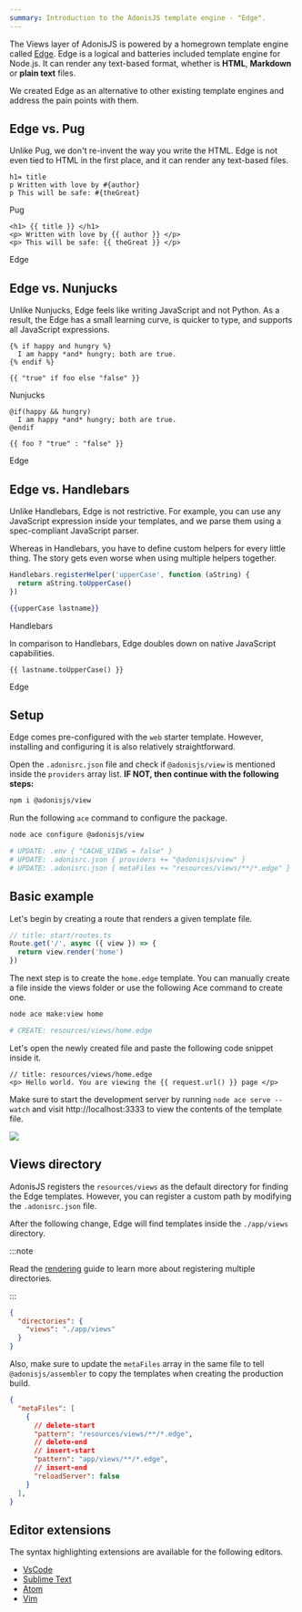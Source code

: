 ```yaml
---
summary: Introduction to the AdonisJS template engine - "Edge".
---
```


The Views layer of AdonisJS is powered by a homegrown template engine called [Edge](https://github.com/edge-js/edge). Edge is a logical and batteries included template engine for Node.js. It can render any text-based format, whether is **HTML**, **Markdown** or **plain text** files.

We created Edge as an alternative to other existing template engines and address the pain points with them.

## Edge vs. Pug

Unlike Pug, we don't re-invent the way you write the HTML. Edge is not even tied to HTML in the first place, and it can render any text-based files.

<div class="fancy-codeblock">

```pug
h1= title
p Written with love by #{author}
p This will be safe: #{theGreat}
```

<span class="title"> Pug </span>

</div>

<div class="fancy-codeblock">

```edge
<h1> {{ title }} </h1>
<p> Written with love by {{ author }} </p>
<p> This will be safe: {{ theGreat }} </p>
```

<span class="title"> Edge </span>

</div>

## Edge vs. Nunjucks

Unlike Nunjucks, Edge feels like writing JavaScript and not Python. As a result, the Edge has a small learning curve, is quicker to type, and supports all JavaScript expressions.

<div class="fancy-codeblock">

```nunjucks
{% if happy and hungry %}
  I am happy *and* hungry; both are true.
{% endif %}

{{ "true" if foo else "false" }}
```

<span class="title"> Nunjucks </span>

</div>

<div class="fancy-codeblock">

```edge
@if(happy && hungry)
  I am happy *and* hungry; both are true.
@endif

{{ foo ? "true" : "false" }}
```

<span class="title"> Edge </span>

</div>

## Edge vs. Handlebars

Unlike Handlebars, Edge is not restrictive. For example, you can use any JavaScript expression inside your templates, and we parse them using a spec-compliant JavaScript parser.

Whereas in Handlebars, you have to define custom helpers for every little thing. The story gets even worse when using multiple helpers together.

```js
Handlebars.registerHelper('upperCase', function (aString) {
  return aString.toUpperCase()
})
```

<div class="fancy-codeblock">

```hbs
{{upperCase lastname}}
```

<span class="title"> Handlebars </span>

</div>

In comparison to Handlebars, Edge doubles down on native JavaScript capabilities.

<div class="fancy-codeblock">

```edge
{{ lastname.toUpperCase() }}
```

<span class="title"> Edge </span>

</div>

## Setup

Edge comes pre-configured with the `web` starter template. However, installing and configuring it is also relatively straightforward.

Open the `.adonisrc.json` file and check if `@adonisjs/view` is mentioned inside the `providers` array list. **IF NOT, then continue with the following steps:**

```sh
npm i @adonisjs/view
```

Run the following `ace` command to configure the package.

```sh
node ace configure @adonisjs/view

# UPDATE: .env { "CACHE_VIEWS = false" }
# UPDATE: .adonisrc.json { providers += "@adonisjs/view" }
# UPDATE: .adonisrc.json { metaFiles += "resources/views/**/*.edge" }
```

## Basic example

Let's begin by creating a route that renders a given template file.

```ts
// title: start/routes.ts
Route.get('/', async ({ view }) => {
  return view.render('home')
})
```

The next step is to create the `home.edge` template. You can manually create a file inside the views folder or use the following Ace command to create one.

```sh
node ace make:view home

# CREATE: resources/views/home.edge
```

Let's open the newly created file and paste the following code snippet inside it.

```edge
// title: resources/views/home.edge
<p> Hello world. You are viewing the {{ request.url() }} page </p>
```

Make sure to start the development server by running `node ace serve --watch` and visit http://localhost:3333 to view the contents of the template file.

![](https://res.cloudinary.com/adonis-js/image/upload/q_auto,f_auto/v1617093908/v5/view-usage.png)

## Views directory

AdonisJS registers the `resources/views` as the default directory for finding the Edge templates. However, you can register a custom path by modifying the `.adonisrc.json` file.

After the following change, Edge will find templates inside the `./app/views` directory.

:::note

Read the [rendering](./rendering.md#disks) guide to learn more about registering multiple directories.

:::

```json
{
  "directories": {
    "views": "./app/views"
  }
}
```

Also, make sure to update the `metaFiles` array in the same file to tell `@adonisjs/assembler` to copy the templates when creating the production build.

```json
{
  "metaFiles": [
    {
      // delete-start
      "pattern": "resources/views/**/*.edge",
      // delete-end
      // insert-start
      "pattern": "app/views/**/*.edge",
      // insert-end
      "reloadServer": false
    }
  ],  
}
```

## Editor extensions

The syntax highlighting extensions are available for the following editors.

- [VsCode](https://marketplace.visualstudio.com/items?itemName=luongnd.edge)
- [Sublime Text](https://github.com/edge-js/edge-sublime)
- [Atom](https://github.com/edge-js/edge-atom-syntax)
- [Vim](https://github.com/watzon/vim-edge-template)
